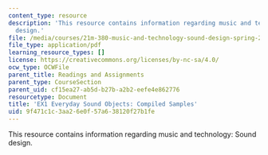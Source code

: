 ```yaml
---
content_type: resource
description: 'This resource contains information regarding music and technology: Sound
  design.'
file: /media/courses/21m-380-music-and-technology-sound-design-spring-2016/9f471c1c3aa26e0f57a638120f27b1fe_MIT21M_380S16_assn_ex1.pdf
file_type: application/pdf
learning_resource_types: []
license: https://creativecommons.org/licenses/by-nc-sa/4.0/
ocw_type: OCWFile
parent_title: Readings and Assignments
parent_type: CourseSection
parent_uid: cf15ea27-ab5d-b27b-a2b2-eefe4e862776
resourcetype: Document
title: 'EX1 Everyday Sound Objects: Compiled Samples'
uid: 9f471c1c-3aa2-6e0f-57a6-38120f27b1fe
---
```

This resource contains information regarding music and technology: Sound design.